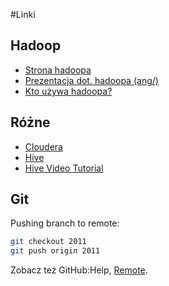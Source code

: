#Linki

## Hadoop

* [Strona hadoopa](http://hadoop.apache.org/)
* [Prezentacja dot. hadoopa (ang/)](http://vimeo.com/3584536)
* [Kto używa hadoopa?](http://wiki.apache.org/hadoop/PoweredBy)

## Różne

* [Cloudera](http://www.cloudera.com/)
* [Hive](http://wiki.apache.org/hadoop/Hive)
* [Hive Video Tutorial](http://www.cloudera.com/videos/hive_tutorial)


## Git

Pushing branch to remote:

 ```sh
git checkout 2011
git push origin 2011
```
Zobacz też GitHub:Help, [Remote](http://help.github.com/remotes/).
